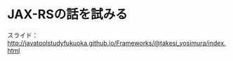 # JAX-RSの話を試みる

スライド：<a href="http://javatoolstudyfukuoka.github.io/Frameworks/@takesi_yosimura/index.html" target="_blank">http://javatoolstudyfukuoka.github.io/Frameworks/@takesi_yosimura/index.html</a>
